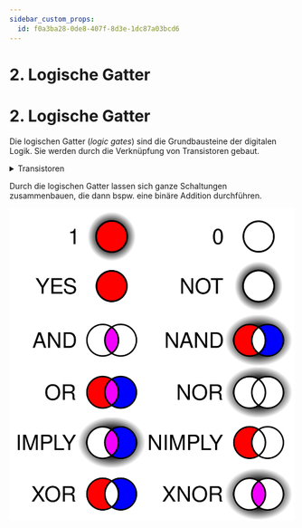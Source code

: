 ```yaml
---
sidebar_custom_props:
  id: f0a3ba28-0de8-407f-8d3e-1dc87a03bcd6
---
```


# 2. Logische Gatter


# 2. Logische Gatter

Die logischen Gatter (*logic gates*) sind die Grundbausteine der digitalen Logik. Sie werden durch die Verknüpfung von Transistoren gebaut.

<details><summary>Transistoren</summary>

[@youtube --height=315](https://www.youtube-nocookie.com/embed/5wIRJN3DN_8)

<Answer type="text" webKey="77218889-54e7-4ff2-ac32-10a2de6cb927" />

</details>

Durch die logischen Gatter lassen sich ganze Schaltungen zusammenbauen, die dann bspw. eine binäre Addition durchführen.

![Diagramme logischer Gatter](images/00-logic_gates.svg)

